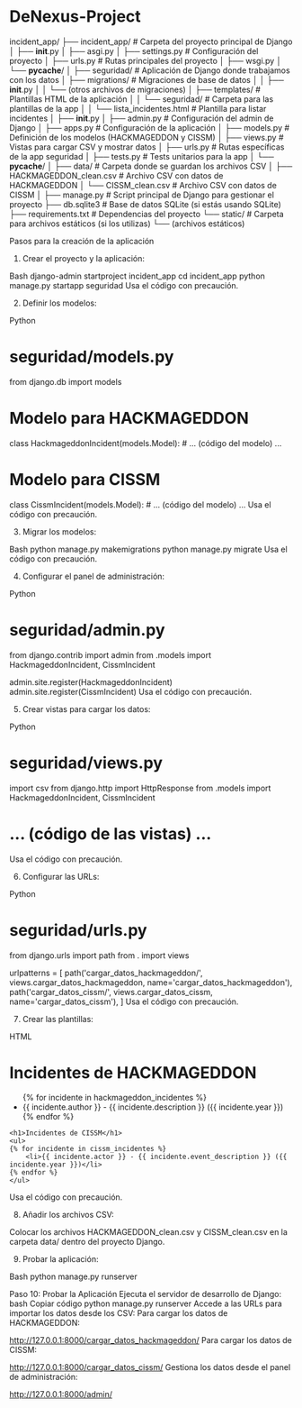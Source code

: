 # DeNexus-Project

incident_app/
├── incident_app/                  # Carpeta del proyecto principal de Django
│   ├── __init__.py
│   ├── asgi.py
│   ├── settings.py                # Configuración del proyecto
│   ├── urls.py                    # Rutas principales del proyecto
│   ├── wsgi.py
│   └── __pycache__/
│
├── seguridad/                     # Aplicación de Django donde trabajamos con los datos
│   ├── migrations/                # Migraciones de base de datos
│   │   ├── __init__.py
│   │   └── (otros archivos de migraciones)
│   ├── templates/                 # Plantillas HTML de la aplicación
│   │   └── seguridad/             # Carpeta para las plantillas de la app
│   │       └── lista_incidentes.html  # Plantilla para listar incidentes
│   ├── __init__.py
│   ├── admin.py                   # Configuración del admin de Django
│   ├── apps.py                    # Configuración de la aplicación
│   ├── models.py                  # Definición de los modelos (HACKMAGEDDON y CISSM)
│   ├── views.py                   # Vistas para cargar CSV y mostrar datos
│   ├── urls.py                    # Rutas específicas de la app seguridad
│   ├── tests.py                   # Tests unitarios para la app
│   └── __pycache__/
│
├── data/                          # Carpeta donde se guardan los archivos CSV
│   ├── HACKMAGEDDON_clean.csv      # Archivo CSV con datos de HACKMAGEDDON
│   └── CISSM_clean.csv             # Archivo CSV con datos de CISSM
│
├── manage.py                      # Script principal de Django para gestionar el proyecto
├── db.sqlite3                     # Base de datos SQLite (si estás usando SQLite)
├── requirements.txt               # Dependencias del proyecto
└── static/                        # Carpeta para archivos estáticos (si los utilizas)
    └── (archivos estáticos)


Pasos para la creación de la aplicación
1. Crear el proyecto y la aplicación:

Bash
django-admin startproject incident_app
cd incident_app
python manage.py startapp seguridad
Usa el código con precaución.

2. Definir los modelos:

Python
# seguridad/models.py
from django.db import models

# Modelo para HACKMAGEDDON
class HackmageddonIncident(models.Model):
    # ... (código del modelo) ...

# Modelo para CISSM
class CissmIncident(models.Model):
    # ... (código del modelo) ...
Usa el código con precaución.

3. Migrar los modelos:

Bash
python manage.py makemigrations
python manage.py migrate
Usa el código con precaución.

4. Configurar el panel de administración:

Python
# seguridad/admin.py
from django.contrib import admin
from .models import HackmageddonIncident, CissmIncident

admin.site.register(HackmageddonIncident)
admin.site.register(CissmIncident)
Usa el código con precaución.

5. Crear vistas para cargar los datos:

Python
# seguridad/views.py
import csv
from django.http import HttpResponse
from .models import HackmageddonIncident, CissmIncident

# ... (código de las vistas) ...
Usa el código con precaución.

6. Configurar las URLs:

Python
# seguridad/urls.py
from django.urls import path
from . import views

urlpatterns = [
    path('cargar_datos_hackmageddon/', views.cargar_datos_hackmageddon, name='cargar_datos_hackmageddon'),
    path('cargar_datos_cissm/', views.cargar_datos_cissm, name='cargar_datos_cissm'),
]
Usa el código con precaución.

7. Crear las plantillas:

HTML
<!DOCTYPE html>
<html lang="es">
<head>
    </head>
<body>
    <h1>Incidentes de HACKMAGEDDON</h1>
    <ul>
    {% for incidente in hackmageddon_incidentes %}
        <li>{{ incidente.author }} - {{ incidente.description }} ({{ incidente.year }})</li>
    {% endfor %}
    </ul>

    <h1>Incidentes de CISSM</h1>
    <ul>
    {% for incidente in cissm_incidentes %}
        <li>{{ incidente.actor }} - {{ incidente.event_description }} ({{ incidente.year }})</li>
    {% endfor %}
    </ul>
</body>
</html>
Usa el código con precaución.

8. Añadir los archivos CSV:

Colocar los archivos HACKMAGEDDON_clean.csv y CISSM_clean.csv en la carpeta data/ dentro del proyecto Django.

9. Probar la aplicación:

Bash
python manage.py runserver

Paso 10: Probar la Aplicación
Ejecuta el servidor de desarrollo de Django:
bash
Copiar código
python manage.py runserver
Accede a las URLs para importar los datos desde los CSV:
Para cargar los datos de HACKMAGEDDON:


http://127.0.0.1:8000/cargar_datos_hackmageddon/
Para cargar los datos de CISSM:


http://127.0.0.1:8000/cargar_datos_cissm/
Gestiona los datos desde el panel de administración:

http://127.0.0.1:8000/admin/